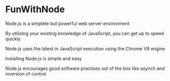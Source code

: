 ﻿# FunWithNode

Node.js is a simplete but powerful web server environment

By utilizing your existing knowledge of JavaScript, you can get up to speed quickly

Node.js uses the latest in JavaScript execution using the Chrome V8 engine

Installing Node.js is simple and easy

Node.js encourages good software practises out of the box like asynch and inversion of control

